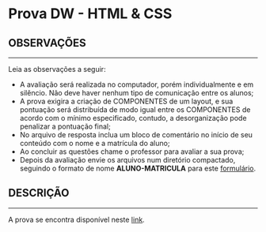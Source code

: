 # Prova DW - HTML & CSS

## OBSERVAÇÕES
---

Leia as observações a seguir:

* A avaliação será realizada no computador, porém individualmente e em silêncio. Não deve haver nenhum tipo de comunicação entre os alunos;
* A prova exigira a criação de COMPONENTES de um layout, e sua pontuação será distribuída de modo igual entre os COMPONENTES de acordo com o mínimo especificado, contudo, a desorganização pode penalizar a pontuação final;
* No arquivo de resposta inclua um bloco de comentário no início de seu conteúdo com o nome e a matrícula do aluno;
* Ao concluir as questões chame o professor para avaliar a sua prova;
* Depois da avaliação envie os arquivos num diretório compactado, seguindo o formato de nome **ALUNO-MATRICULA** para este [formulário](https://docs.google.com/forms/d/e/1FAIpQLSe5X5Gom4Z6Rb3OzYXvRQIbME0x1kSS9lLn0kECn7-vqMWf2Q/viewform?usp=sf_link).

## DESCRIÇÃO
---

A prova se encontra disponível neste [link](https://ifpb.github.io/css-exercises/challenges/packages/bootstrap/dashboard-monitor/).
